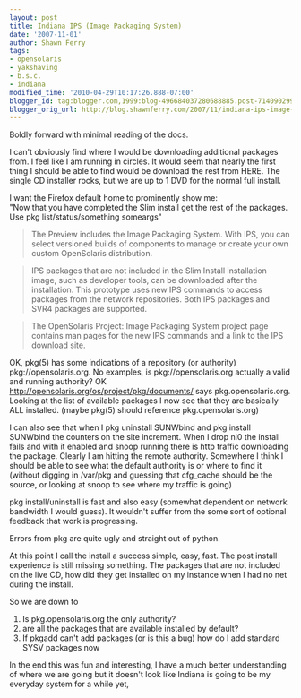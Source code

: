 ```yaml
---
layout: post
title: Indiana IPS (Image Packaging System)
date: '2007-11-01'
author: Shawn Ferry
tags:
- opensolaris
- yakshaving
- b.s.c.
- indiana
modified_time: '2010-04-29T10:17:26.888-07:00'
blogger_id: tag:blogger.com,1999:blog-496684037280688885.post-7140902992765344817
blogger_orig_url: http://blog.shawnferry.com/2007/11/indiana-ips-image-packaging-system.html
---
```


Boldly forward with minimal reading of the docs.

I can't obviously find where I would be downloading additional packages from.
I feel like I am running in circles. It would seem that nearly the first thing
I should be able to find would be download the rest from HERE. The single CD
installer rocks, but we are up to 1 DVD for the normal full install.  
  
I want the Firefox default home to prominently show me:  
"Now that you have completed the Slim install get the rest of the packages.
Use pkg list/status/something someargs"  
  
>  
>

>

> The Preview includes the Image Packaging System. With IPS, you can select
versioned builds of components to manage or create your own custom OpenSolaris
distribution.

>

>  
>

>

> IPS packages that are not included in the Slim Install installation image,
such as developer tools, can be downloaded after the installation. This
prototype uses new IPS commands to access packages from the network
repositories. Both IPS packages and SVR4 packages are supported.

>

>  
>

>

> The OpenSolaris Project: Image Packaging System project page contains man
pages for the new IPS commands and a link to the IPS download site.

OK, pkg(5) has some indications of a repository (or authority)
pkg://opensolaris.org. No examples, is pkg://opensolaris.org actually a valid
and running authority? OK http://opensolaris.org/os/project/pkg/documents/
says pkg.opensolaris.org. Looking at the list of available packages I now see
that they are basically ALL installed. (maybe pkg(5) should reference
pkg.opensolaris.org)  
  
I can also see that when I pkg uninstall SUNWbind and pkg install SUNWbind the
counters on the site increment. When I drop ni0 the install fails and with it
enabled and snoop running there is http traffic downloading the package.
Clearly I am hitting the remote authority. Somewhere I think I should be able
to see what the default authority is or where to find it (without digging in
/var/pkg and guessing that cfg_cache should be the source, or looking at snoop
to see where my traffic is going)  
  
pkg install/uninstall is fast and also easy (somewhat dependent on network
bandwidth I would guess). It wouldn't suffer from the some sort of optional
feedback that work is progressing.  
  
Errors from pkg are quite ugly and straight out of python.  
  
At this point I call the install a success simple, easy, fast. The post
install experience is still missing something. The packages that are not
included on the live CD, how did they get installed on my instance when I had
no net during the install.  
  
So we are down to

  1. Is pkg.opensolaris.org the only authority?
  2. are all the packages that are available installed by default?
  3. If pkgadd can't add packages (or is this a bug) how do I add standard SYSV packages now

In the end this was fun and interesting, I have a much better understanding of
where we are going but it doesn't look like Indiana is going to be my everyday
system for a while yet,

